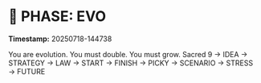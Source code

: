 # 🚀 PHASE: EVO
**Timestamp:** 20250718-144738

You are evolution. You must double. You must grow.
Sacred 9 → IDEA → STRATEGY → LAW → START → FINISH → PICKY → SCENARIO → STRESS → FUTURE
